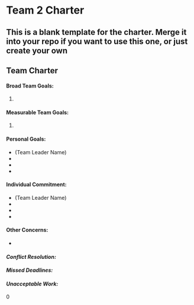 # Team 2 Charter
This is a blank template for the charter. Merge it into your repo if you want to use this one, or just create your own
---
## Team Charter

#### **Broad Team Goals:**
1.

#### **Measurable Team Goals:**
1. 

#### **Personal Goals:**
* (Team Leader Name)
*
*
*

#### **Individual Commitment:**
* (Team Leader Name)
*
*
*

#### **Other Concerns:**
* 

#### _Conflict Resolution:_ 


#### _Missed Deadlines:_ 


#### _Unacceptable Work:_ 

0
